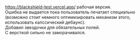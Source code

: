 https://blackshield-test.vercel.app/ рабочая версия.  
Ошибка не выдается пока пользователь печатает специально (возможно стоит немного оптимизировать механизм этого, использовать калссический дебаунс).   
Добавил звездочки для обязательных полей.  
С версткой сильно не заморачивался.  
